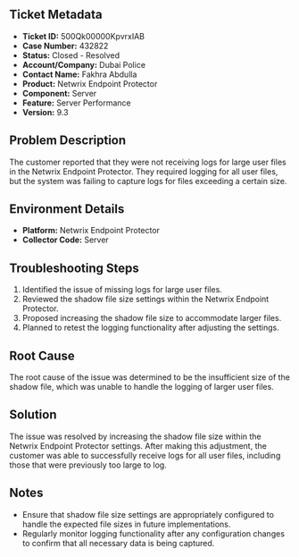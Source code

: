 ## Ticket Metadata
- **Ticket ID:** 500Qk00000KpvrxIAB
- **Case Number:** 432822
- **Status:** Closed - Resolved
- **Account/Company:** Dubai Police
- **Contact Name:** Fakhra Abdulla
- **Product:** Netwrix Endpoint Protector
- **Component:** Server
- **Feature:** Server Performance
- **Version:** 9.3

## Problem Description
The customer reported that they were not receiving logs for large user files in the Netwrix Endpoint Protector. They required logging for all user files, but the system was failing to capture logs for files exceeding a certain size.

## Environment Details
- **Platform:** Netwrix Endpoint Protector
- **Collector Code:** Server

## Troubleshooting Steps
1. Identified the issue of missing logs for large user files.
2. Reviewed the shadow file size settings within the Netwrix Endpoint Protector.
3. Proposed increasing the shadow file size to accommodate larger files.
4. Planned to retest the logging functionality after adjusting the settings.

## Root Cause
The root cause of the issue was determined to be the insufficient size of the shadow file, which was unable to handle the logging of larger user files.

## Solution
The issue was resolved by increasing the shadow file size within the Netwrix Endpoint Protector settings. After making this adjustment, the customer was able to successfully receive logs for all user files, including those that were previously too large to log.

## Notes
- Ensure that shadow file size settings are appropriately configured to handle the expected file sizes in future implementations.
- Regularly monitor logging functionality after any configuration changes to confirm that all necessary data is being captured.